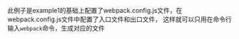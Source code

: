此例子是example1的基础上配置了webpack.config.js文件，在webpack.config.js文件中配置了入口文件和出口文件，
这样就可以只用在命令行输入`webpack`命令，生成对应的文件
